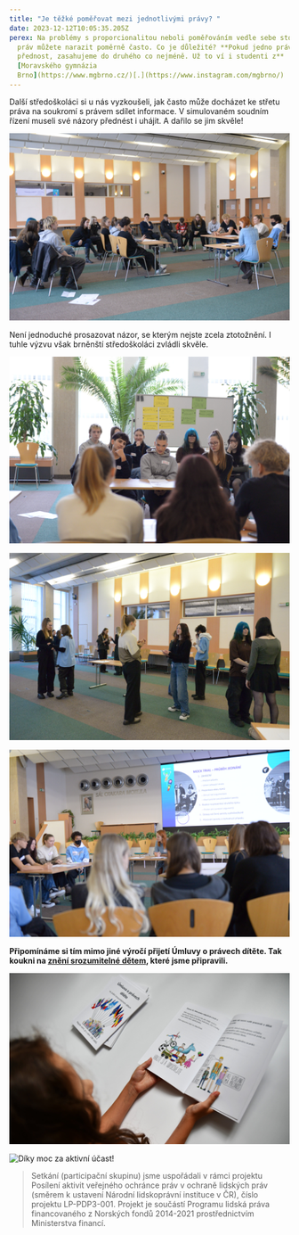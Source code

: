```yaml
---
title: "Je těžké poměřovat mezi jednotlivými právy? "
date: 2023-12-12T10:05:35.205Z
perex: Na problémy s proporcionalitou neboli poměřováním vedle sebe stojících
  práv můžete narazit poměrně často. Co je důležité? **Pokud jedno právo dostane
  přednost, zasahujeme do druhého co nejméně. Už to ví i studenti z**
  [Moravského gymnázia
  Brno](https://www.mgbrno.cz/)[.](https://www.instagram.com/mgbrno/)
---
```

Další středoškoláci si u nás vyzkoušeli, jak často může docházet ke střetu práva na soukromí s právem sdílet informace. V simulovaném soudním řízení museli své názory přednést i uhájit. A dařilo se jim skvěle!

![](dsc_6228.jpg "naše simulovaná soudní síň")

Není jednoduché prosazovat názor, se kterým nejste zcela ztotožnění. I tuhle výzvu však brněnští středoškoláci zvládli skvěle. 

![](dsc_6230.jpg)

![](dsc_6182.jpg)

![](dsc_6223.jpg)

**Připomínáme si tím mimo jiné výročí přijetí Úmluvy o právech dítěte. Tak koukni na [znění srozumitelné dětem](http://deti.ochrance.cz/umluva), které jsme připravili.**

![Na obrázku je dívka prohlížející si Úmluvu o právech dítěte ve znění srozumitelném dětem.](dsc_1406.jpg "Naše Úmluva o právech dítěte ve znění srozumitelném dětem je volně ke stažení z deti.ochrance.cz/umluva.")

![](1702308994636.jpg "Díky moc za aktivní účast!")

> Setkání (participační skupinu) jsme uspořádali v rámci projektu Posílení aktivit veřejného ochránce práv v ochraně lidských práv (směrem k ustavení Národní lidskoprávní instituce v ČR), číslo projektu LP-PDP3-001. Projekt je součástí Programu lidská práva financovaného z Norských fondů 2014-2021 prostřednictvím Ministerstva financí.